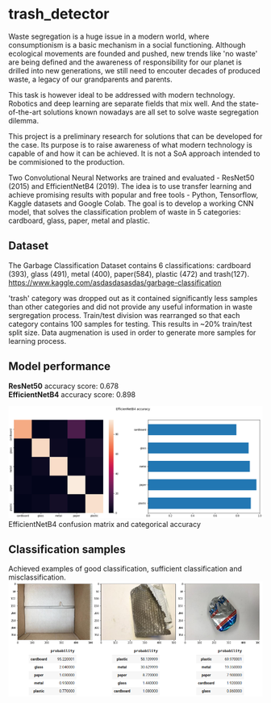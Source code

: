# trash_detector

Waste segregation is a huge issue in a modern world, where consumptionism is a basic mechanism in a social functioning. Although ecological movements are founded and pushed, new trends like 'no waste' are being defined and the awareness of responsibility for our planet is drilled into new generations, we still need to encouter decades of produced waste, a legacy of our grandparents and parents.

This task is however ideal to be addressed with modern technology. Robotics and deep learning are separate fields that mix well. And the state-of-the-art solutions known nowadays are all set to solve waste segregation dilemma.

This project is a preliminary research for solutions that can be developed for the case. Its purpose is to raise awareness of what modern technology is capable of and how it can be achieved. It is not a SoA approach intended to be commisioned to the production.

Two Convolutional Neural Networks are trained and evaluated - ResNet50 (2015) and EfficientNetB4 (2019). The idea is to use transfer learning and achieve promising results with popular and free tools - Python, Tensorflow, Kaggle datasets and Google Colab. The goal is to develop a working CNN model, that solves the classification problem of waste in 5 categories: cardboard, glass, paper, metal and plastic.

## Dataset
The Garbage Classification Dataset contains 6 classifications: cardboard (393), glass (491), metal (400), paper(584), plastic (472) and trash(127).\
https://www.kaggle.com/asdasdasasdas/garbage-classification

'trash' category was dropped out as it contained significantly less samples than other categories and did not provide any useful information in waste sergregation process.
Train/test division was rearranged so that each category contains 100 samples for testing. This results in ~20% train/test split size. Data augmenation is used in order to generate more samples for learning process.
## Model performance
**ResNet50** accuracy score: 0.678\
**EfficientNetB4** accuracy score: 0.898

![alt text](cnf_mtrx.png)
EfficientNetB4 confusion matrix and categorical accuracy

## Classification samples

Achieved examples of good classification, sufficient classification and misclassification.
![alt text](samples.png)
